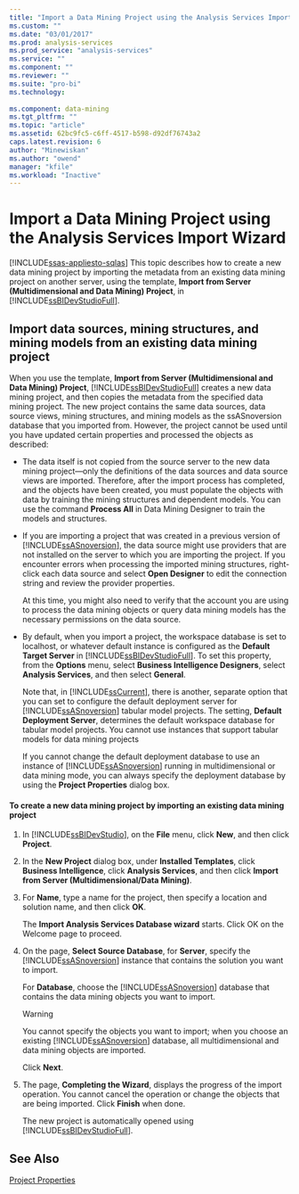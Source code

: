 ```yaml
---
title: "Import a Data Mining Project using the Analysis Services Import Wizard | Microsoft Docs"
ms.custom: ""
ms.date: "03/01/2017"
ms.prod: analysis-services
ms.prod_service: "analysis-services"
ms.service: ""
ms.component: ""
ms.reviewer: ""
ms.suite: "pro-bi"
ms.technology: 
  
ms.component: data-mining
ms.tgt_pltfrm: ""
ms.topic: "article"
ms.assetid: 62bc9fc5-c6ff-4517-b598-d92df76743a2
caps.latest.revision: 6
author: "Minewiskan"
ms.author: "owend"
manager: "kfile"
ms.workload: "Inactive"
---
```

# Import a Data Mining Project using the Analysis Services Import Wizard
[!INCLUDE[ssas-appliesto-sqlas](../../includes/ssas-appliesto-sqlas.md)]
  This topic describes how to create a new data mining project by importing the metadata from an existing data mining project on another server, using the template, **Import from Server (Multidimensional and Data Mining) Project**, in [!INCLUDE[ssBIDevStudioFull](../../includes/ssbidevstudiofull-md.md)].  
  
## Import data sources, mining structures, and mining models from an existing data mining project  
 When you use the template, **Import from Server (Multidimensional and Data Mining) Project**, [!INCLUDE[ssBIDevStudioFull](../../includes/ssbidevstudiofull-md.md)] creates a new data mining project, and then copies the metadata from the specified data mining project. The new project contains the same data sources, data source views, mining structures, and mining models as the ssASnoversion database that you imported from. However, the project cannot be used until you have updated certain properties and processed the objects as described:  
  
-   The data itself is not copied from the source server to the new data mining project—only the definitions of the data sources and data source views are imported. Therefore, after the import process has completed, and the objects have been created, you must populate the objects with data by training the mining structures and dependent models. You can use the command **Process All** in Data Mining Designer to train the models and structures.  
  
-   If you are importing a project that was created in a previous version of [!INCLUDE[ssASnoversion](../../includes/ssasnoversion-md.md)], the data source might use providers that are not installed on the server to which you are importing the project. If you encounter errors when processing the imported mining structures, right-click each data source and select **Open Designer** to edit the connection string and review the provider properties.  
  
     At this time, you might also need to verify that the account you are using to process the data mining objects or query data mining models has the necessary permissions on the data source.  
  
-   By default, when you import a project, the workspace database is set to localhost, or whatever default instance is configured as the **Default Target Server** in [!INCLUDE[ssBIDevStudioFull](../../includes/ssbidevstudiofull-md.md)]. To set this property, from the **Options** menu, select **Business Intelligence Designers**, select **Analysis Services**, and then select **General**.  
  
     Note that, in [!INCLUDE[ssCurrent](../../includes/sscurrent-md.md)], there is another, separate option that you can set to configure the default deployment server for [!INCLUDE[ssASnoversion](../../includes/ssasnoversion-md.md)] tabular model projects. The setting, **Default Deployment Server**, determines the default workspace database for tabular model projects. You cannot use instances that support tabular models for data mining projects  
  
     If you cannot change the default deployment database to use an instance of [!INCLUDE[ssASnoversion](../../includes/ssasnoversion-md.md)] running in multidimensional or data mining mode, you can always specify the deployment database by using the **Project Properties** dialog box.  
  
#### To create a new data mining project by importing an existing data mining project  
  
1.  In [!INCLUDE[ssBIDevStudio](../../includes/ssbidevstudio-md.md)], on the **File** menu, click **New**, and then click **Project**.  
  
2.  In the **New Project** dialog box, under **Installed Templates**, click **Business Intelligence**, click **Analysis Services**, and then click **Import from Server (Multidimensional/Data Mining)**.  
  
3.  For **Name**, type a name for the project, then specify a location and solution name, and then click **OK**.  
  
     The **Import Analysis Services Database wizard** starts. Click OK on the Welcome page to proceed.  
  
4.  On the page, **Select Source Database**, for **Server**, specify the [!INCLUDE[ssASnoversion](../../includes/ssasnoversion-md.md)] instance that contains the solution you want to import.  
  
     For **Database**, choose the [!INCLUDE[ssASnoversion](../../includes/ssasnoversion-md.md)] database that contains the data mining objects you want to import.  
  
    > [!WARNING]  
    >  You cannot specify the objects you want to import; when you choose an existing [!INCLUDE[ssASnoversion](../../includes/ssasnoversion-md.md)] database, all multidimensional and data mining objects are imported.  
  
     Click **Next**.  
  
5.  The page, **Completing the Wizard**, displays the progress of the import operation. You cannot cancel the operation or change the objects that are being imported. Click **Finish** when done.  
  
     The new project is automatically opened using [!INCLUDE[ssBIDevStudioFull](../../includes/ssbidevstudiofull-md.md)].  
  
## See Also  
 [Project Properties](../../analysis-services/tabular-models/project-properties-ssas-tabular.md)  
  
  
